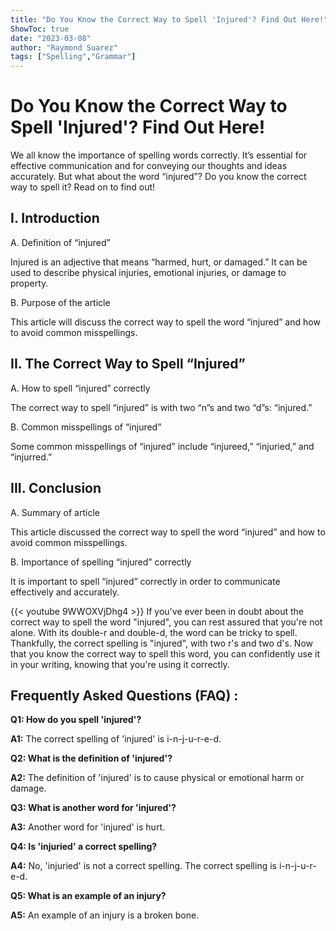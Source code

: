 ```yaml
---
title: "Do You Know the Correct Way to Spell 'Injured'? Find Out Here!"
ShowToc: true 
date: "2023-03-08"
author: "Raymond Suarez" 
tags: ["Spelling","Grammar"]
---
```

# Do You Know the Correct Way to Spell 'Injured'? Find Out Here!

We all know the importance of spelling words correctly. It’s essential for effective communication and for conveying our thoughts and ideas accurately. But what about the word “injured”? Do you know the correct way to spell it? Read on to find out!

## I. Introduction

A. Definition of “injured”

Injured is an adjective that means “harmed, hurt, or damaged.” It can be used to describe physical injuries, emotional injuries, or damage to property.

B. Purpose of the article

This article will discuss the correct way to spell the word “injured” and how to avoid common misspellings.

## II. The Correct Way to Spell “Injured”

A. How to spell “injured” correctly

The correct way to spell “injured” is with two “n”s and two “d”s: “injured.”

B. Common misspellings of “injured”

Some common misspellings of “injured” include “injureed,” “injuried,” and “injurred.”

## III. Conclusion

A. Summary of article

This article discussed the correct way to spell the word “injured” and how to avoid common misspellings.

B. Importance of spelling “injured” correctly

It is important to spell “injured” correctly in order to communicate effectively and accurately.

{{< youtube 9WWOXVjDhg4 >}} 
If you've ever been in doubt about the correct way to spell the word "injured", you can rest assured that you're not alone. With its double-r and double-d, the word can be tricky to spell. Thankfully, the correct spelling is "injured", with two r's and two d's. Now that you know the correct way to spell this word, you can confidently use it in your writing, knowing that you're using it correctly.

## Frequently Asked Questions (FAQ) :
**Q1: How do you spell 'injured'?**

**A1:** The correct spelling of 'injured' is i-n-j-u-r-e-d.

**Q2: What is the definition of 'injured'?**

**A2:** The definition of 'injured' is to cause physical or emotional harm or damage.

**Q3: What is another word for 'injured'?**

**A3:** Another word for 'injured' is hurt.

**Q4: Is 'injuried' a correct spelling?**

**A4:** No, 'injuried' is not a correct spelling. The correct spelling is i-n-j-u-r-e-d.

**Q5: What is an example of an injury?**

**A5:** An example of an injury is a broken bone.





